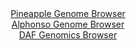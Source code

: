 <div id="Pineapple_Genome_Browser" align="center">
  <a href="https://igv.org/app/?sessionURL=blob:zZJfa9swFMW_i6BlA8eW_C.xoYy0S5OSpm2auoGUYhRHdrTIkivJjtOQ7z6tbOxlheZhY6AH6XKle87Rbw8aIhUVHMTAtVFgIwQsoNZiO8NlxcgNLokCcY6ZIhaQJCeS8IyAeA9yrDRO7q_NzbXWlYodh.qqU2JeCFt5Ni7xq.B4q.xMlM6FYAwvhcRaSOWcS9wIhxZNZ0uWuKpsM9uzA2eFNXYwq9aCK.FUhBfp1ryX_iqlBeGiJGlZM03fBKRGj9G4snP8pT.f9bOMKDUmu6vVWX981X_0BsliGF4sktvRPAnnpzNacKxrSc7qyeXl6MQ9H05x2yvqZN5jcMgf0Lf2kU5OvK.ng7aikqgz1EU934dB1zPRUL4i7f_k2ix6pPOx2zbhIwr5jYA.bTmcTG.n_nLE5u_5PliAiaw2JIBsLbsxgpYHQytww86PLepZEEYmHSkoiJ.eLaAlzjam_WkP9K4yvABFXuo3dCwg5IpIEHciCLsoitzA7_owitDB2oNasr8X7WVyH3Wh23fdMM0p0wbmVap4pWzMud1kuV28Hpnl7rqc4PWgDXcDSnvh.OK6ldP2Lhkv_pylb_yb0W_fZ4x.RNE_oe4jQmy9PBa1nrqtk2DQFLPX0V3Q3.ibzcvDQ8IXw8278RwXTS5kibXpNxVz_ElbgyXFXJtCQxVdUkb1bm5SFFsQI9cz0IJMMGEoBLJYfoIWtFAAP_.G0zs8H74D">Pineapple Genome Browser</a>
</div>
<div id="Alphonso_Genome_Browser" align="center">
  <a href="https://igv.org/app/?sessionURL=blob:zZJdb5swFIb_i6VOm0TAQICCVE20ST_G1nTJaJpWFXLIgVgBm9oG2kb57_OqTbvppOZi0yQuzJHB7_v42aIOhKScoQg5pu2Zto0MJNe8n5G6qeCS1CBRVJBKgoEEFCCA5YCiLSqIVCSdftZfrpVqZGRZVDWDmrCSm9I1SU2eOSO9NHNeWye8qsiSC6K4kNaxIB23aNkNeliSpjH12a7pWSuiiEWqZs2Z5FYDrMx6_b_s1ygrgfEasrqtFH0JkOk8OuPKLMjHeD6L8xykTODpYnUUJxfxtTtOb8_8k9t0cj5P_fm7GS0ZUa2Ao8mZ0570wzTwrhbxuT_btGnshKpSz4sDd_Ru_NhQAfLIDuzD4RB7vqfBULaCx_.ps37onr3XU7gAf_TQh_V1Pl5D92m.KTeLb5DIV3v7aGegiuet9gDlaxFENjZc7Bue4w9.LO1DA.NQ0xGcouju3kBKkHyjt99tkXpqtC1IwkP7Io6BuFiBQNEgxDiww9DxhsEQh6G9M7aoFdXfQ3uaTsMAO7Hj.FlBK6VVXmWSNdIkjJldXpjl854s3cuzYRteXoWL0y_tYzKSk5sD53TGGzke4T_QNJA._OUCddW3ZPon3r0liKmW.8rmJPA1niTj5maqwSRQH5LjxabIj.clj18FFOi6.8EpuKiJ0vv1RL_.NK4jghKm9KCjki5pRdXTXHPkPYpsx9XiopxXXJuIRLl8jw1s2B7.8FtQd3e_.w4-">Alphonso Genome Browser</a>
</div>


<div id="DAF_Genomics_Browser" align="center">
  <a href="https://ink-blot.github.io/?sessionURL=blob:tZFra9swFIb_i2D95Jt8jQ1heGu2lJR2TeoFWko4tY8v1JY8SV5u5L9PeC2DXRiDDiQhcS7vq_McyVcUsuGMJMS1aGBRSgwia75dQde3eAUdSpKU0Eo0iMASBbIcSXIkJUgF2fJSV9ZK9TKx7QJKs0LGuyaXlvQs6E3JB1WjTjVdCzo4cAZbaeW808kKbGj7mjPJbchzlNJ07B5ZtdmCPl5im7ElbrqhVc2outEmtLHCKkG7bViBu78Y.Q_KejVv0_UqHesXuL8opuniIv3szbK7j.H7u.x6vs7C9dmqqRioQeDUXzeX1T7bufNqd359k7PHd09BdHvD6.qNd3422_WNQDmlEZ34fkidkJwM0vJ80AhIXguaUN.I3Inh.r75fPWCUM9A8IYk9w8GUQLyJ51.fyRq32tQROKXYWRmEC4KFCQxY8eJaBy7gR_5ThzTk3Ekg2hfmeSHbBlHjpu6bmg9Qqf1y6Ydx6eFfg2.FsafOuv9r5iyZTmfHDJZHmbpoUjb6BME28WyyvbpbzFF2v0fv1Vy0YHSoe_PZyjQarUOmfpBxTs9nL4B">DAF Genomics Browser</a>
</div>
